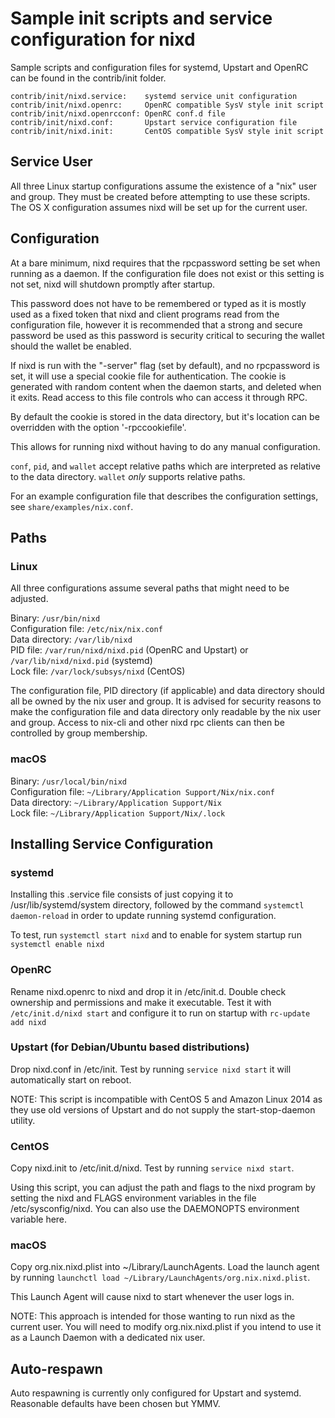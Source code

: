 Sample init scripts and service configuration for nixd
==========================================================

Sample scripts and configuration files for systemd, Upstart and OpenRC
can be found in the contrib/init folder.

    contrib/init/nixd.service:    systemd service unit configuration
    contrib/init/nixd.openrc:     OpenRC compatible SysV style init script
    contrib/init/nixd.openrcconf: OpenRC conf.d file
    contrib/init/nixd.conf:       Upstart service configuration file
    contrib/init/nixd.init:       CentOS compatible SysV style init script

Service User
---------------------------------

All three Linux startup configurations assume the existence of a "nix" user
and group.  They must be created before attempting to use these scripts.
The OS X configuration assumes nixd will be set up for the current user.

Configuration
---------------------------------

At a bare minimum, nixd requires that the rpcpassword setting be set
when running as a daemon.  If the configuration file does not exist or this
setting is not set, nixd will shutdown promptly after startup.

This password does not have to be remembered or typed as it is mostly used
as a fixed token that nixd and client programs read from the configuration
file, however it is recommended that a strong and secure password be used
as this password is security critical to securing the wallet should the
wallet be enabled.

If nixd is run with the "-server" flag (set by default), and no rpcpassword is set,
it will use a special cookie file for authentication. The cookie is generated with random
content when the daemon starts, and deleted when it exits. Read access to this file
controls who can access it through RPC.

By default the cookie is stored in the data directory, but it's location can be overridden
with the option '-rpccookiefile'.

This allows for running nixd without having to do any manual configuration.

`conf`, `pid`, and `wallet` accept relative paths which are interpreted as
relative to the data directory. `wallet` *only* supports relative paths.

For an example configuration file that describes the configuration settings,
see `share/examples/nix.conf`.

Paths
---------------------------------

### Linux

All three configurations assume several paths that might need to be adjusted.

Binary:              `/usr/bin/nixd`  
Configuration file:  `/etc/nix/nix.conf`  
Data directory:      `/var/lib/nixd`  
PID file:            `/var/run/nixd/nixd.pid` (OpenRC and Upstart) or `/var/lib/nixd/nixd.pid` (systemd)  
Lock file:           `/var/lock/subsys/nixd` (CentOS)  

The configuration file, PID directory (if applicable) and data directory
should all be owned by the nix user and group.  It is advised for security
reasons to make the configuration file and data directory only readable by the
nix user and group.  Access to nix-cli and other nixd rpc clients
can then be controlled by group membership.

### macOS

Binary:              `/usr/local/bin/nixd`  
Configuration file:  `~/Library/Application Support/Nix/nix.conf`  
Data directory:      `~/Library/Application Support/Nix`  
Lock file:           `~/Library/Application Support/Nix/.lock`  

Installing Service Configuration
-----------------------------------

### systemd

Installing this .service file consists of just copying it to
/usr/lib/systemd/system directory, followed by the command
`systemctl daemon-reload` in order to update running systemd configuration.

To test, run `systemctl start nixd` and to enable for system startup run
`systemctl enable nixd`

### OpenRC

Rename nixd.openrc to nixd and drop it in /etc/init.d.  Double
check ownership and permissions and make it executable.  Test it with
`/etc/init.d/nixd start` and configure it to run on startup with
`rc-update add nixd`

### Upstart (for Debian/Ubuntu based distributions)

Drop nixd.conf in /etc/init.  Test by running `service nixd start`
it will automatically start on reboot.

NOTE: This script is incompatible with CentOS 5 and Amazon Linux 2014 as they
use old versions of Upstart and do not supply the start-stop-daemon utility.

### CentOS

Copy nixd.init to /etc/init.d/nixd. Test by running `service nixd start`.

Using this script, you can adjust the path and flags to the nixd program by
setting the nixd and FLAGS environment variables in the file
/etc/sysconfig/nixd. You can also use the DAEMONOPTS environment variable here.

### macOS

Copy org.nix.nixd.plist into ~/Library/LaunchAgents. Load the launch agent by
running `launchctl load ~/Library/LaunchAgents/org.nix.nixd.plist`.

This Launch Agent will cause nixd to start whenever the user logs in.

NOTE: This approach is intended for those wanting to run nixd as the current user.
You will need to modify org.nix.nixd.plist if you intend to use it as a
Launch Daemon with a dedicated nix user.

Auto-respawn
-----------------------------------

Auto respawning is currently only configured for Upstart and systemd.
Reasonable defaults have been chosen but YMMV.
